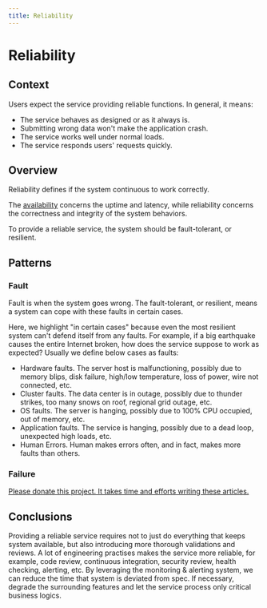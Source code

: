 ```yaml
---
title: Reliability
---
```


# Reliability

## Context

Users expect the service providing reliable functions. In general, it means:

* The service behaves as designed or as it always is.
* Submitting wrong data won't make the application crash.
* The service works well under normal loads.
* The service responds users' requests quickly.

## Overview

Reliability defines if the system continuous to work correctly.

The [availability](/availability.html) concerns the uptime and latency, while reliability concerns the correctness and integrity of the system behaviors.

To provide a reliable service, the system should be fault-tolerant, or resilient.

## Patterns

### Fault

Fault is when the system goes wrong. The fault-tolerant, or resilient, means a system can cope with these faults in certain cases.

Here, we highlight "in certain cases" because even the most resilient system can't defend itself from any faults. For example, if a big earthquake causes the entire Internet broken, how does the service suppose to work as expected? Usually we define below cases as faults:

* Hardware faults. The server host is malfunctioning, possibly due to memory blips, disk failure, high/low temperature, loss of power, wire not connected, etc.
* Cluster faults. The data center is in outage, possibly due to thunder strikes, too many snows on roof, regional grid outage, etc.
* OS faults. The server is hanging, possibly due to 100% CPU occupied, out of memory, etc.
* Application faults. The service is hanging, possibly due to a dead loop, unexpected high loads, etc.
* Human Errors. Human makes errors often, and in fact, makes more faults than others.

### Failure

[Please donate this project. It takes time and efforts writing these articles.](/)

## Conclusions

Providing a reliable service requires not to just do everything that keeps system available, but also introducing more thorough validations and reviews. A lot of engineering practises makes the service more reliable, for example, code review, continuous integration, security review, health checking, alerting, etc. By leveraging the monitoring & alerting system, we can reduce the time that system is deviated from spec. If necessary, degrade the surrounding features and let the service process only critical business logics.
